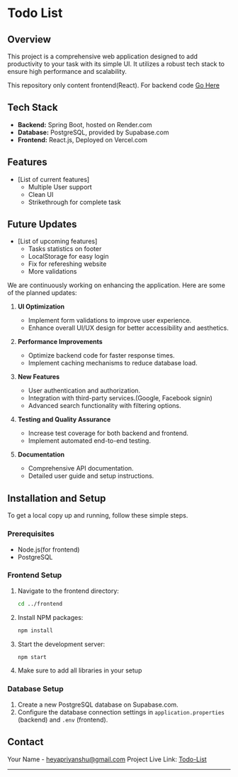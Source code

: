 # Todo List 

## Overview

This project is a comprehensive web application designed to add productivity to your task with its simple UI. It utilizes a robust tech stack to ensure high performance and scalability.

This repository only content frontend(React). For backend code [Go Here](https://github.com/heyapriyanshu/TodoListBackend)

## Tech Stack

- **Backend:** Spring Boot, hosted on Render.com
- **Database:** PostgreSQL, provided by Supabase.com
- **Frontend:** React.js, Deployed on Vercel.com

## Features

- [List of current features]
  - Multiple User support
  - Clean UI
  - Strikethrough for complete task

## Future Updates

- [List of upcoming features]
  - Tasks statistics on footer
  - LocalStorage for easy login
  - Fix for refereshing website
  - More validations

We are continuously working on enhancing the application. Here are some of the planned updates:

1. **UI Optimization**
   - Implement form validations to improve user experience.
   - Enhance overall UI/UX design for better accessibility and aesthetics.
   
2. **Performance Improvements**
   - Optimize backend code for faster response times.
   - Implement caching mechanisms to reduce database load.

3. **New Features**
   - User authentication and authorization.
   - Integration with third-party services.(Google, Facebook signin)
   - Advanced search functionality with filtering options.

4. **Testing and Quality Assurance**
   - Increase test coverage for both backend and frontend.
   - Implement automated end-to-end testing.

5. **Documentation**
   - Comprehensive API documentation.
   - Detailed user guide and setup instructions.

## Installation and Setup

To get a local copy up and running, follow these simple steps.

### Prerequisites

- Node.js(for frontend)
- PostgreSQL


### Frontend Setup

1. Navigate to the frontend directory:
   ```sh
   cd ../frontend
   ```
2. Install NPM packages:
   ```sh
   npm install
   ```
3. Start the development server:
   ```sh
   npm start
   ```
4. Make sure to add all libraries in your setup

### Database Setup

1. Create a new PostgreSQL database on Supabase.com.
2. Configure the database connection settings in `application.properties` (backend) and `.env` (frontend).


## Contact

Your Name - [heyapriyanshu@gmail.com](mailto:heyapriyanshu@gmail.com)
Project Live Link: [Todo-List](https://list-todo.priyanshuranjan.live/)

---
